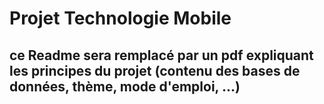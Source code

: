 # Projet Technologie Mobile

## ce Readme sera remplacé par un pdf expliquant les principes du projet (contenu des bases de données, thème, mode d'emploi, ...)